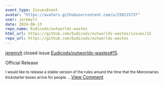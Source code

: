 ```yaml
---
event_type: IssuesEvent
avatar: "https://avatars.githubusercontent.com/u/25011573?"
user: jeremylt
date: 2024-06-13
repo_name: Eudicods/outworlds-wastes
html_url: https://github.com/Eudicods/outworlds-wastes/issues/15
repo_url: https://github.com/Eudicods/outworlds-wastes
---
```


<a href='https://github.com/jeremylt' target='_blank'>jeremylt</a> closed issue <a href='https://github.com/Eudicods/outworlds-wastes/issues/15' target='_blank'>Eudicods/outworlds-wastes#15</a>.

<p>Official Release</p><small>I would like to release a stable version of the rules around the time that the Mercenaries Kickstarter boxes arrive for people....</small><a href='https://github.com/Eudicods/outworlds-wastes/issues/15' target='_blank'>View Comment</a>
